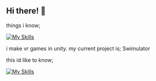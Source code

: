 ## Hi there! 👋

things i know;

[![My Skills](https://skillicons.dev/icons?i=cs,blender,unity)](https://skillicons.dev)

i make vr games in unity. my current project is; Swimulator

this id like to know;

[![My Skills](https://skillicons.dev/icons?i=c,cpp,py)](https://skillicons.dev)
